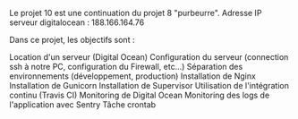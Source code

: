 Le projet 10 est une continuation du projet 8 "purbeurre".
Adresse IP serveur digitalocean : 188.166.164.76

Dans ce projet, les objectifs sont :

Location d'un serveur (Digital Ocean)
Configuration du serveur (connection ssh à notre PC, configuration du Firewall, etc...)
Séparation des environnements (développement, production)
Installation de Nginx
Installation de Gunicorn
Installation de Supervisor
Utilisation de l'intégration continu (Travis CI)
Monitoring de Digital Ocean
Monitoring des logs de l'application avec Sentry
Tâche crontab

